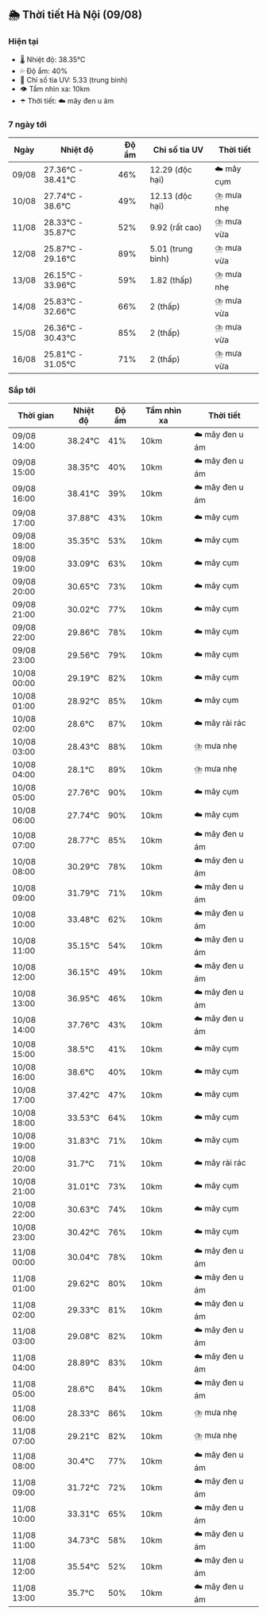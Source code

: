 ## 🌦️ Thời tiết Hà Nội (09/08)

### Hiện tại

- 🌡️ Nhiệt độ: 38.35℃
- 💦 Độ ẩm: 40%
- 🌟 Chỉ số tia UV: 5.33 (trung bình)
- 👁️ Tầm nhìn xa: 10km
- ☂️ Thời tiết: ☁️ mây đen u ám

### 7 ngày tới

| Ngày | Nhiệt độ | Độ ẩm | Chỉ số tia UV | Thời tiết |
| --- | --- | --- | --- | --- |
| 09/08 | 27.36℃ - 38.41℃ | 46% | 12.29 (độc hại) | ☁️ mây cụm |
| 10/08 | 27.74℃ - 38.6℃ | 49% | 12.13 (độc hại) | ⛈️ mưa nhẹ |
| 11/08 | 28.33℃ - 35.87℃ | 52% | 9.92 (rất cao) | ⛈️ mưa vừa |
| 12/08 | 25.87℃ - 29.16℃ | 89% | 5.01 (trung bình) | ⛈️ mưa vừa |
| 13/08 | 26.15℃ - 33.96℃ | 59% | 1.82 (thấp) | ⛈️ mưa nhẹ |
| 14/08 | 25.83℃ - 32.66℃ | 66% | 2 (thấp) | ⛈️ mưa vừa |
| 15/08 | 26.36℃ - 30.43℃ | 85% | 2 (thấp) | ⛈️ mưa vừa |
| 16/08 | 25.81℃ - 31.05℃ | 71% | 2 (thấp) | ⛈️ mưa vừa |

### Sắp tới

| Thời gian | Nhiệt độ | Độ ẩm | Tầm nhìn xa | Thời tiết |
| --- | --- | --- | --- | --- |
| 09/08 14:00 | 38.24℃ | 41% | 10km | ☁️ mây đen u ám |
| 09/08 15:00 | 38.35℃ | 40% | 10km | ☁️ mây đen u ám |
| 09/08 16:00 | 38.41℃ | 39% | 10km | ☁️ mây đen u ám |
| 09/08 17:00 | 37.88℃ | 43% | 10km | ☁️ mây cụm |
| 09/08 18:00 | 35.35℃ | 53% | 10km | ☁️ mây cụm |
| 09/08 19:00 | 33.09℃ | 63% | 10km | ☁️ mây cụm |
| 09/08 20:00 | 30.65℃ | 73% | 10km | ☁️ mây cụm |
| 09/08 21:00 | 30.02℃ | 77% | 10km | ☁️ mây cụm |
| 09/08 22:00 | 29.86℃ | 78% | 10km | ☁️ mây cụm |
| 09/08 23:00 | 29.56℃ | 79% | 10km | ☁️ mây cụm |
| 10/08 00:00 | 29.19℃ | 82% | 10km | ☁️ mây cụm |
| 10/08 01:00 | 28.92℃ | 85% | 10km | ☁️ mây cụm |
| 10/08 02:00 | 28.6℃ | 87% | 10km | ☁️ mây rải rác |
| 10/08 03:00 | 28.43℃ | 88% | 10km | ⛈️ mưa nhẹ |
| 10/08 04:00 | 28.1℃ | 89% | 10km | ⛈️ mưa nhẹ |
| 10/08 05:00 | 27.76℃ | 90% | 10km | ☁️ mây cụm |
| 10/08 06:00 | 27.74℃ | 90% | 10km | ☁️ mây cụm |
| 10/08 07:00 | 28.77℃ | 85% | 10km | ☁️ mây đen u ám |
| 10/08 08:00 | 30.29℃ | 78% | 10km | ☁️ mây đen u ám |
| 10/08 09:00 | 31.79℃ | 71% | 10km | ☁️ mây đen u ám |
| 10/08 10:00 | 33.48℃ | 62% | 10km | ☁️ mây đen u ám |
| 10/08 11:00 | 35.15℃ | 54% | 10km | ☁️ mây đen u ám |
| 10/08 12:00 | 36.15℃ | 49% | 10km | ☁️ mây đen u ám |
| 10/08 13:00 | 36.95℃ | 46% | 10km | ☁️ mây đen u ám |
| 10/08 14:00 | 37.76℃ | 43% | 10km | ☁️ mây đen u ám |
| 10/08 15:00 | 38.5℃ | 41% | 10km | ☁️ mây cụm |
| 10/08 16:00 | 38.6℃ | 40% | 10km | ☁️ mây cụm |
| 10/08 17:00 | 37.42℃ | 47% | 10km | ☁️ mây cụm |
| 10/08 18:00 | 33.53℃ | 64% | 10km | ☁️ mây cụm |
| 10/08 19:00 | 31.83℃ | 71% | 10km | ☁️ mây cụm |
| 10/08 20:00 | 31.7℃ | 71% | 10km | ☁️ mây rải rác |
| 10/08 21:00 | 31.01℃ | 73% | 10km | ☁️ mây cụm |
| 10/08 22:00 | 30.63℃ | 74% | 10km | ☁️ mây cụm |
| 10/08 23:00 | 30.42℃ | 76% | 10km | ☁️ mây cụm |
| 11/08 00:00 | 30.04℃ | 78% | 10km | ☁️ mây đen u ám |
| 11/08 01:00 | 29.62℃ | 80% | 10km | ☁️ mây đen u ám |
| 11/08 02:00 | 29.33℃ | 81% | 10km | ☁️ mây đen u ám |
| 11/08 03:00 | 29.08℃ | 82% | 10km | ☁️ mây đen u ám |
| 11/08 04:00 | 28.89℃ | 83% | 10km | ☁️ mây đen u ám |
| 11/08 05:00 | 28.6℃ | 84% | 10km | ☁️ mây đen u ám |
| 11/08 06:00 | 28.33℃ | 86% | 10km | ⛈️ mưa nhẹ |
| 11/08 07:00 | 29.21℃ | 82% | 10km | ⛈️ mưa nhẹ |
| 11/08 08:00 | 30.4℃ | 77% | 10km | ☁️ mây đen u ám |
| 11/08 09:00 | 31.72℃ | 72% | 10km | ☁️ mây đen u ám |
| 11/08 10:00 | 33.31℃ | 65% | 10km | ☁️ mây đen u ám |
| 11/08 11:00 | 34.73℃ | 58% | 10km | ☁️ mây đen u ám |
| 11/08 12:00 | 35.54℃ | 52% | 10km | ☁️ mây đen u ám |
| 11/08 13:00 | 35.7℃ | 50% | 10km | ☁️ mây đen u ám |
